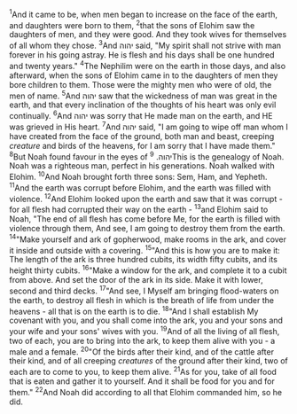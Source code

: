 <sup>1</sup>And it came to be, when men began to increase on the face of the earth, and daughters were born to them,
<sup>2</sup>that the sons of Elohim saw the daughters of men, and they were good. And they took wives for themselves of all whom they chose.
<sup>3</sup>And יהוה said, "My spirit shall not strive with man forever in his going astray. He is flesh and his days shall be one hundred and twenty years."
<sup>4</sup>The Nephilim were on the earth in those days, and also afterward, when the sons of Elohim came in to the daughters of men they bore children to them. Those were the mighty men who were of old, the men of name.
<sup>5</sup>And יהוה saw that the wickedness of man was great in the earth, and that every inclination of the thoughts of his heart was only evil continually.
<sup>6</sup>And יהוה was sorry that He made man on the earth, and HE was grieved in His heart.
<sup>7</sup>And יהוה said, "I am going to wipe off man whom I have created from the face of the ground, both man and beast, creeping *creature* and birds of the heavens, for I am sorry that I have made them."
<sup>8</sup>But Noah found favour in the eyes of יהוה.
<sup>9</sup>This is the genealogy of Noah. Noah was a righteous man, perfect in his generations. Noah walked with Elohim.
<sup>10</sup>And Noah brought forth three sons: Sem, Ham, and Yepheth.
<sup>11</sup>And the earth was corrupt before Elohim, and the earth was filled with violence.
<sup>12</sup>And Elohim looked upon the earth and saw that it was corrupt - for all flesh had corrupted their way on the earth -
<sup>13</sup>and Elohim said to Noah, "The end of all flesh has come before Me, for the earth is filled with violence through them, And see, I am going to destroy them from the earth.
<sup>14</sup>"Make yourself and ark of gopherwood, make rooms in the ark, and cover it inside and outside with a covering.
<sup>15</sup>"And this is how you are to make it: The length of the ark is three hundred cubits, its width fifty cubits, and its height thirty cubits.
<sup>16</sup>"Make a window for the ark, and complete it to a cubit from above. And set the door of the ark in its side. Make it with lower, second and third decks.
<sup>17</sup>"And see, I Myself am bringing flood-waters on the earth, to destroy all flesh in which is the breath of life from under the heavens - all that is on the earth is to die.
<sup>18</sup>"And I shall establish My covenant with you, and you shall come into the ark, you and your sons and your wife and your sons' wives with you.
<sup>19</sup>And of all the living of all flesh, two of each, you are to bring into the ark, to keep them alive with you - a male and a female.
<sup>20</sup>"Of the birds after their kind, and of the cattle after their kind, and of all creeping *creatures* of the ground after their kind, two of each are to come to you, to keep them alive.
<sup>21</sup>As for you, take of all food that is eaten and gather it to yourself. And it shall be food for you and for them."
<sup>22</sup>And Noah did according to all that Elohim commanded him, so he did.